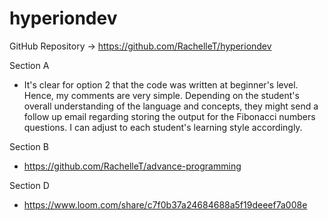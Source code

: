 # hyperiondev

GitHub Repository -> https://github.com/RachelleT/hyperiondev

Section A
- It's clear for option 2 that the code was written at beginner's level. Hence, my comments are very simple. Depending on the student's overall understanding of the language and concepts, they might send a follow up email regarding storing the output for the Fibonacci numbers questions. I can adjust to each student's learning style accordingly.

Section B
- https://github.com/RachelleT/advance-programming

Section D
- https://www.loom.com/share/c7f0b37a24684688a5f19deeef7a008e
